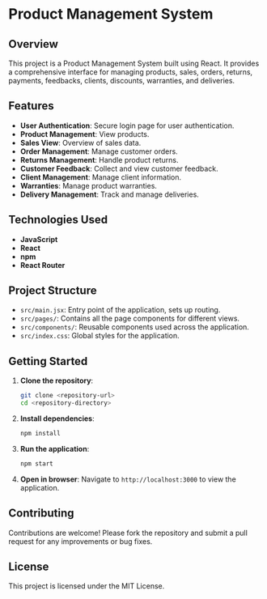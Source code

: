 
# Product Management System

## Overview

This project is a Product Management System built using React. It provides a comprehensive interface for managing products, sales, orders, returns, payments, feedbacks, clients, discounts, warranties, and deliveries.

## Features

- **User Authentication**: Secure login page for user authentication.
- **Product Management**: View products.
- **Sales View**: Overview of sales data.
- **Order Management**: Manage customer orders.
- **Returns Management**: Handle product returns.
- **Customer Feedback**: Collect and view customer feedback.
- **Client Management**: Manage client information.
- **Warranties**: Manage product warranties.
- **Delivery Management**: Track and manage deliveries.

## Technologies Used

- **JavaScript**
- **React**
- **npm**
- **React Router**

## Project Structure

- `src/main.jsx`: Entry point of the application, sets up routing.
- `src/pages/`: Contains all the page components for different views.
- `src/components/`: Reusable components used across the application.
- `src/index.css`: Global styles for the application.

## Getting Started

1. **Clone the repository**:
    ```bash
    git clone <repository-url>
    cd <repository-directory>
    ```

2. **Install dependencies**:
    ```bash
    npm install
    ```

3. **Run the application**:
    ```bash
    npm start
    ```

4. **Open in browser**:
    Navigate to `http://localhost:3000` to view the application.

## Contributing

Contributions are welcome! Please fork the repository and submit a pull request for any improvements or bug fixes.

## License

This project is licensed under the MIT License.